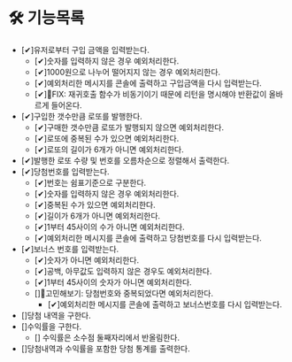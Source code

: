 # 🛠 기능목록

- [✔]유저로부터 구입 금액을 입력받는다.
  - [✔]숫자를 입력하지 않은 경우 예외처리한다.
  - [✔]1000원으로 나누어 떨어지지 않는 경우 예외처리한다.
  - [✔]예외처리한 메시지를 콘솔에 출력하고 구입금액을 다시 입력받는다.
  - [✔]🐛FIX: 재귀호출 함수가 비동기이기 때문에 리턴을 명시해야 반환값이 올바르게 들어온다.
- [✔]구입한 갯수만큼 로또를 발행한다.
  - [✔]구매한 갯수만큼 로또가 발행되지 않으면 예외처리한다.
  - [✔]로또에 중복된 수가 있으면 예외처리한다.
  - [✔]로또의 길이가 6개가 아니면 예외처리한다.
- [✔]발행한 로또 수량 및 번호를 오름차순으로 정렬해서 출력한다.
- [✔]당첨번호를 입력받는다.
  - [✔]번호는 쉼표기준으로 구분한다.
  - [✔]숫자를 입력하지 않은 경우 예외처리한다.
  - [✔]중복된 수가 있으면 예외처리한다.
  - [✔]길이가 6개가 아니면 예외처리한다.
  - [✔]1부터 45사이의 수가 아니면 예외처리한다.
  - [✔]예외처리한 메시지를 콘솔에 출력하고 당첨번호를 다시 입력받는다.
- [✔]보너스 번호를 입력받는다.
  - [✔]숫자가 아니면 예외처리한다.
  - [✔]공백, 아무값도 입력하지 않은 경우도 예외처리한다.
  - [✔]1부터 45사이의 숫자가 아니면 예외처리한다.
  - []🤔고민해보기: 당첨번호와 중복되었다면 예외처리한다.
    - [✔]예외처리한 메시지를 콘솔에 출력하고 보너스번호를 다시 입력받는다.
- []당첨 내역을 구한다.
- []수익률을 구한다.
  - [] 수익률은 소수점 둘째자리에서 반올림한다.
- []당첨내역과 수익률을 포함한 당첨 통계를 출력한다.
